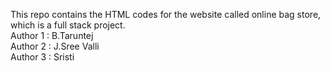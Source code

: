 This repo contains the HTML codes for the website called online bag store, which is a full stack project. <br>
Author 1 : B.Taruntej
<br>
Author 2 : J.Sree Valli
<br>
Author 3 : Sristi
